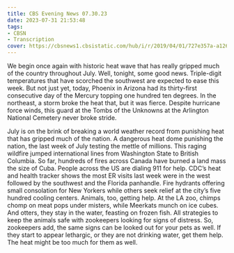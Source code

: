 ```yaml
---
title: CBS Evening News 07.30.23
date: 2023-07-31 21:53:48
tags:
- CBSN
- Transcription
cover: https://cbsnews1.cbsistatic.com/hub/i/r/2019/04/01/727e357a-a126-4138-a2c5-4d3222669d57/thumbnail/640x360/3ff2761028dc5c65cc4f07acd54bcd5c/cbsn2-logo-1920x1080.jpg
---
```

We begin once again with historic heat wave that has really gripped much of the country throughout July. Well, tonight, some good news. Triple-digit temperatures that have scorched the southwest are expected to ease this week. But not just yet, today, Phoenix in Arizona had its thirty-first consecutive day of the Mercury topping one hundred ten degrees. In the northeast, a storm broke the heat that, but it was fierce. Despite hurricane force winds, this guard at the Tombs of the Unknowns at the Arlington National Cemetery never broke stride. 

July is on the brink of breaking a world weather record from punishing heat that has gripped much of the nation. A dangerous heat dome punishing the nation, the last week of July testing the mettle of millions. This raging wildfire jumped international lines from Washington State to British Columbia. So far, hundreds of fires across Canada have burned a land mass the size of Cuba. People across the US are dialing 911 for help. CDC’s heat and health tracker shows the most ER visits last week were in the west followed by the southwest and the Florida panhandle. Fire hydrants offering small consolation for New Yorkers while others seek relief at the city’s five hundred cooling centers. Animals, too, getting help. At the LA zoo, chimps chomp on meat pops under misters, while Meerkats munch on ice cubes. And otters, they stay in the water, feasting on frozen fish. All strategies to keep the animals safe with zookeepers looking for signs of distress. So, zookeepers add, the same signs can be looked out for your pets as well. If they start to appear lethargic, or they are not drinking water, get them help. The heat might be too much for them as well.  
